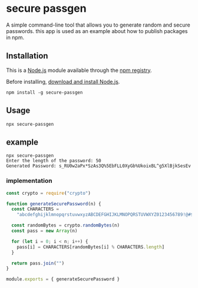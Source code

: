 # secure passgen

A simple command-line tool that allows you to generate random and secure passwords.
this app is used as an example about how to publish packages in npm.

## Installation

This is a [Node.js](https://nodejs.org/en/) module available through the
[npm registry](https://www.npmjs.com/).

Before installing, [download and install Node.js](https://nodejs.org/en/download/).

```console
npm install -g secure-passgen
```

## Usage

```console
npx secure-passgen
```

## example

```console
npx secure-passgen
Enter the length of the password: 50
Generated Password: s_RU0w2aPx*SzAs3Q%5EbFLL0XyGb%UkoixBL^g5XlBjkSesEv
```

### implementation

```js
const crypto = require("crypto")

function generateSecurePassword(n) {
  const CHARACTERS =
    "abcdefghijklmnopqrstuvwxyzABCDEFGHIJKLMNOPQRSTUVWXYZ0123456789!@#$%^&*()-_=+"

  const randomBytes = crypto.randomBytes(n)
  const pass = new Array(n)

  for (let i = 0; i < n; i++) {
    pass[i] = CHARACTERS[randomBytes[i] % CHARACTERS.length]
  }

  return pass.join("")
}

module.exports = { generateSecurePassword }
```
